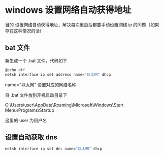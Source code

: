 # windows 设置网络自动获得地址

目的 设置网络自动获得地址，解决每次重启后都要手动设置网络 ip 的问题（如果存在这种情况的话）

## bat 文件

新生成一个 .bat 文件，代码如下

```bash
@echo off
netsh interface ip set address name="以太网" dhcp
```

name="以太网" 设置对应的网络名称

将 .bat 文件放到开机启动目录下

C:\Users\user\AppData\Roaming\Microsoft\Windows\Start Menu\Programs\Startup

这里的 user 为用户名

## 设置自动获取 dns

```bash
netsh interface ip set dns name="以太网" dhcp
```
